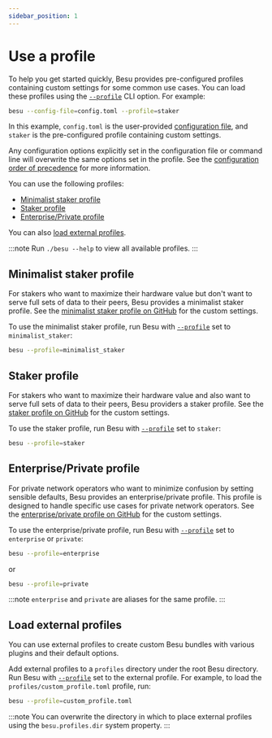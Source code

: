 ```yaml
---
sidebar_position: 1
---
```


# Use a profile

To help you get started quickly, Besu provides pre-configured profiles containing custom settings
for some common use cases.
You can load these profiles using the [`--profile`](../../reference/cli/options.md#profile) CLI option.
For example:

```bash
besu --config-file=config.toml --profile=staker
```

In this example, `config.toml` is the user-provided [configuration file](index.md), and `staker` is
the pre-configured profile containing custom settings.

Any configuration options explicitly set in the configuration file or command line will overwrite
the same options set in the profile.
See the [configuration order of precedence](index.md#configuration-order-of-precedence) for more information.

You can use the following profiles:

- [Minimalist staker profile](#minimalist-staker-profile)
- [Staker profile](#staker-profile)
- [Enterprise/Private profile](#enterpriseprivate-profile)

You can also [load external profiles](#load-external-profiles).

:::note
Run `./besu --help` to view all available profiles.
:::

## Minimalist staker profile

For stakers who want to maximize their hardware value but don't want to serve full sets of data to
their peers, Besu provides a minimalist staker profile.
See the
[minimalist staker profile on GitHub](https://github.com/hyperledger/besu/blob/8b64023a121ea996ef60e4b7e2299c5807683f90/config/src/main/resources/profiles/minimalist-staker.toml)
for the custom settings.

To use the minimalist staker profile, run Besu with
[`--profile`](../../reference/cli/options.md#profile) set to `minimalist_staker`:

```bash
besu --profile=minimalist_staker
```

## Staker profile

For stakers who want to maximize their hardware value and also want to serve full sets of data to
their peers, Besu providers a staker profile.
See the
[staker profile on GitHub](https://github.com/hyperledger/besu/blob/8b64023a121ea996ef60e4b7e2299c5807683f90/config/src/main/resources/profiles/staker.toml)
for the custom settings.

To use the staker profile, run Besu with [`--profile`](../../reference/cli/options.md#profile) set to `staker`:

```bash
besu --profile=staker
```

## Enterprise/Private profile

For private network operators who want to minimize confusion by setting sensible defaults, Besu
provides an enterprise/private profile.
This profile is designed to handle specific use cases for private network operators.
See the
[enterprise/private profile on GitHub](https://github.com/hyperledger/besu/blob/8b64023a121ea996ef60e4b7e2299c5807683f90/config/src/main/resources/profiles/enterprise-private.toml)
for the custom settings.

To use the enterprise/private profile, run Besu with
[`--profile`](../../reference/cli/options.md#profile) set to `enterprise` or `private`:

```bash
besu --profile=enterprise
```

or

```bash
besu --profile=private
```

:::note
`enterprise` and `private` are aliases for the same profile.
:::

## Load external profiles

You can use external profiles to create custom Besu bundles with various plugins and their default options.

Add external profiles to a `profiles` directory under the root Besu directory.
Run Besu with [`--profile`](../../reference/cli/options.md#profile) set to the external profile.
For example, to load the `profiles/custom_profile.toml` profile, run:

```bash
besu --profile=custom_profile.toml
```

:::note
You can overwrite the directory in which to place external profiles using the `besu.profiles.dir`
system property.
:::
